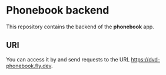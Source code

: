 # Phonebook backend

This repository contains the backend of the **phonebook** app.

## URI

You can access it by and send requests to the URL <https://dvd-phonebook.fly.dev>.
